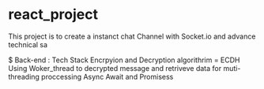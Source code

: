 # react_project
This project is to create a instanct chat Channel with Socket.io and advance technical sa 

$ Back-end : Tech Stack
Encrpyion and Decryption algorithrim =  ECDH
Using Woker_thread to decrypted message and retriveve data for muti-threading proccessing 
Async Await and Promisess 

